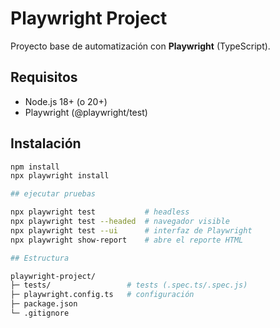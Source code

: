 # Playwright Project

Proyecto base de automatización con **Playwright** (TypeScript).

## Requisitos
- Node.js 18+ (o 20+)
- Playwright (@playwright/test)

## Instalación
```bash
npm install
npx playwright install

## ejecutar pruebas

npx playwright test           # headless
npx playwright test --headed  # navegador visible
npx playwright test --ui      # interfaz de Playwright
npx playwright show-report    # abre el reporte HTML

## Estructura

playwright-project/
├─ tests/                 # tests (.spec.ts/.spec.js)
├─ playwright.config.ts   # configuración
├─ package.json
└─ .gitignore




